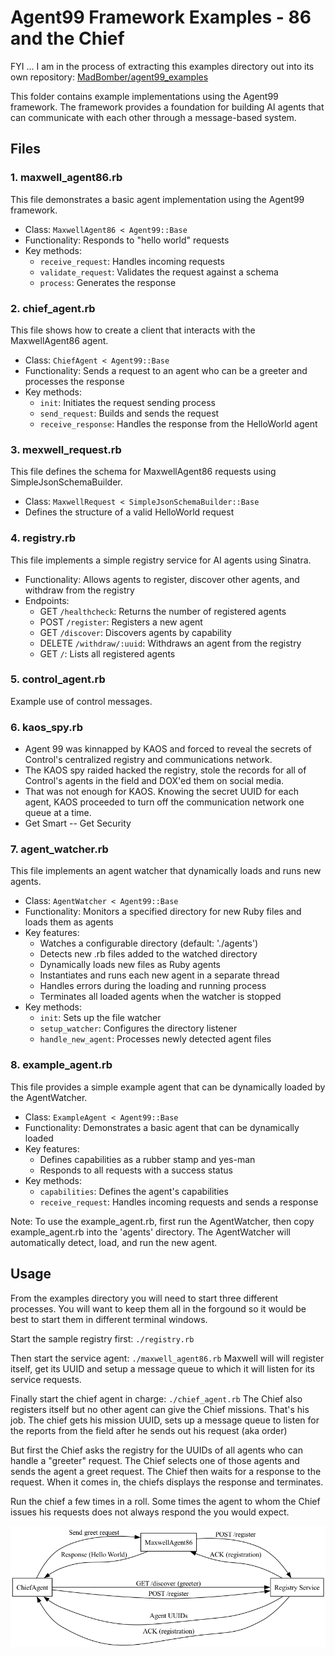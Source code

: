 # Agent99 Framework Examples - 86 and the Chief

FYI ... I am in the process of extracting this examples directory out into its own repository:  [MadBomber/agent99_examples](https://github.com/MadBomber/agent99_examples)

This folder contains example implementations using the Agent99 framework. The framework provides a foundation for building AI agents that can communicate with each other through a message-based system.

## Files

### 1. maxwell_agent86.rb

This file demonstrates a basic agent implementation using the Agent99 framework.

- Class: `MaxwellAgent86 < Agent99::Base`
- Functionality: Responds to "hello world" requests
- Key methods:
  - `receive_request`: Handles incoming requests
  - `validate_request`: Validates the request against a schema
  - `process`: Generates the response

### 2. chief_agent.rb

This file shows how to create a client that interacts with the MaxwellAgent86 agent.

- Class: `ChiefAgent < Agent99::Base`
- Functionality: Sends a request to an agent who can be a greeter and processes the response
- Key methods:
  - `init`: Initiates the request sending process
  - `send_request`: Builds and sends the request
  - `receive_response`: Handles the response from the HelloWorld agent

### 3. mexwell_request.rb

This file defines the schema for MaxwellAgent86 requests using SimpleJsonSchemaBuilder.

- Class: `MaxwellRequest < SimpleJsonSchemaBuilder::Base`
- Defines the structure of a valid HelloWorld request

### 4. registry.rb

This file implements a simple registry service for AI agents using Sinatra.

- Functionality: Allows agents to register, discover other agents, and withdraw from the registry
- Endpoints:
  - GET `/healthcheck`: Returns the number of registered agents
  - POST `/register`: Registers a new agent
  - GET `/discover`: Discovers agents by capability
  - DELETE `/withdraw/:uuid`: Withdraws an agent from the registry
  - GET `/`: Lists all registered agents

### 5. control_agent.rb

Example use of control messages.

### 6. kaos_spy.rb
  - Agent 99 was kinnapped by KAOS and forced to reveal the secrets of Control's centralized registry and communications network.
  - The KAOS spy raided hacked the registry, stole the records for all of Control's agents in the field and DOX'ed them on social media.
  - That was not enough for KAOS.  Knowing the secret UUID for each agent, KAOS proceeded to turn off the communication network one queue at a time.
  - Get Smart -- Get Security

### 7. agent_watcher.rb

This file implements an agent watcher that dynamically loads and runs new agents.

- Class: `AgentWatcher < Agent99::Base`
- Functionality: Monitors a specified directory for new Ruby files and loads them as agents
- Key features:
  - Watches a configurable directory (default: './agents')
  - Detects new .rb files added to the watched directory
  - Dynamically loads new files as Ruby agents
  - Instantiates and runs each new agent in a separate thread
  - Handles errors during the loading and running process
  - Terminates all loaded agents when the watcher is stopped
- Key methods:
  - `init`: Sets up the file watcher
  - `setup_watcher`: Configures the directory listener
  - `handle_new_agent`: Processes newly detected agent files

### 8. example_agent.rb

This file provides a simple example agent that can be dynamically loaded by the AgentWatcher.

- Class: `ExampleAgent < Agent99::Base`
- Functionality: Demonstrates a basic agent that can be dynamically loaded
- Key features:
  - Defines capabilities as a rubber stamp and yes-man
  - Responds to all requests with a success status
- Key methods:
  - `capabilities`: Defines the agent's capabilities
  - `receive_request`: Handles incoming requests and sends a response

Note: To use the example_agent.rb, first run the AgentWatcher, then copy example_agent.rb into the 'agents' directory. The AgentWatcher will automatically detect, load, and run the new agent.

## Usage

From the examples directory you will need to start three different processes.  You will want to keep them all in the forgound so it would be best to start them in different terminal windows.

Start the sample registry first: `./registry.rb`

Then start the service agent: `./maxwell_agent86.rb`
Maxwell will will register itself, get its UUID and setup a message queue to which it will listen for its service requests.

Finally start the chief agent in charge: `./chief_agent.rb`
The Chief also registers itself but no other agent can give the Chief missions.  That's his job.  The chief gets his mission UUID, sets up a message queue to listen for the reports from the field after he sends out his request (aka order)

But first the Chief asks the registry for the UUIDs of all agents who can handle a "greeter" request.  The Chief selects one of those agents and sends the agent a greet request.  The Chief then waits for a response to the request.  When it comes in, the chiefs displays the response and terminates.

Run the chief a few times in a roll.  Some times the agent to whom the Chief issues his requests does not always respond the you would expect.

![Agent99 Framework Diagram](diagram.png)


